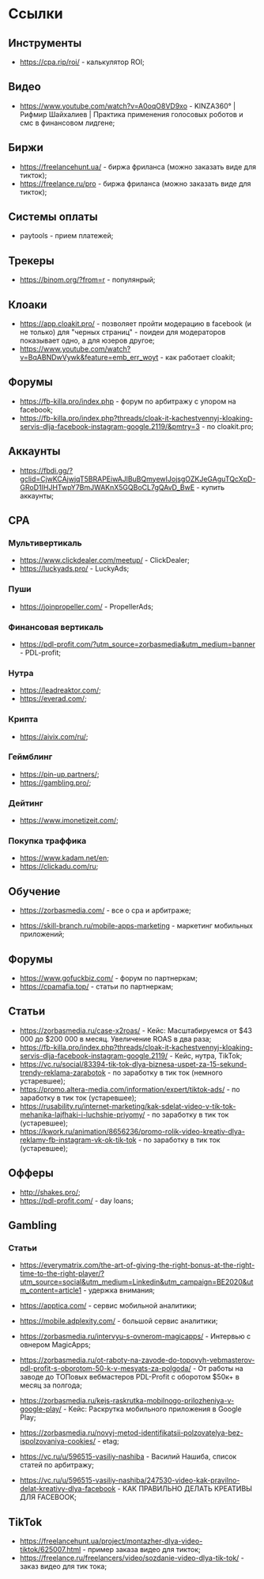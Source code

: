 # Ссылки

## Инструменты

- https://cpa.rip/roi/ - калькулятор ROI;

## Видео

- https://www.youtube.com/watch?v=A0oqO8VD9xo - KINZA360° | Рифмир Шайхалиев | Практика применения голосовых роботов и смс в финансовом лидгене;

## Биржи

- https://freelancehunt.ua/ - биржа фриланса (можно заказать виде для тикток);
- https://freelance.ru/pro - биржа фриланса (можно заказать виде для тикток);

## Системы оплаты

- paytools - прием платежей;

## Трекеры

- https://binom.org/?from=r - популянрый;

## Клоаки

- https://app.cloakit.pro/ - позволяет пройти модерацию в facebook (и не только) для "черных страниц" - поидеи для модераторов показывает одно, а для юзеров другое;
- https://www.youtube.com/watch?v=BqABNDwVywk&feature=emb_err_woyt - как работает cloakit;

## Форумы

- https://fb-killa.pro/index.php - форум по арбитражу с упором на facebook;
- https://fb-killa.pro/index.php?threads/cloak-it-kachestvennyj-kloaking-servis-dlja-facebook-instagram-google.2119/&pmtry=3 - по cloakit.pro;

## Аккаунты

- https://fbdi.gg/?gclid=CjwKCAjwjqT5BRAPEiwAJlBuBQmyewIJojsgOZKJeGAguTQcXpD-GRoD1IHJHTwpY7BmJWAKnX5GQBoCL7gQAvD_BwE - купить аккаунты;

## CPA

### Мультивертикаль

- https://www.clickdealer.com/meetup/ - СlickDealer;
- https://luckyads.pro/ - LuckyAds;

### Пуши

- https://joinpropeller.com/ - PropellerAds;

### Финансовая вертикаль

- https://pdl-profit.com/?utm_source=zorbasmedia&utm_medium=banner - PDL-profit;

### Нутра

- https://leadreaktor.com/;
- https://everad.com/;

### Крипта

- https://aivix.com/ru/;

### Геймблинг

- https://pin-up.partners/;
- https://gambling.pro/;

### Дейтинг

- https://www.imonetizeit.com/;

### Покупка траффика

- https://www.kadam.net/en;
- https://clickadu.com/ru;

## Обучение

- https://zorbasmedia.com/ - все о cpa и арбитраже;

- https://skill-branch.ru/mobile-apps-marketing - маркетинг мобильных приложений;

## Форумы

- https://www.gofuckbiz.com/ - форум по партнеркам;
- https://cpamafia.top/ - статьи по партнеркам;

## Статьи

- https://zorbasmedia.ru/case-x2roas/ - Кейс: Масштабируемся от $43 000 до $200 000 в месяц. Увеличение ROAS в два раза;
- https://fb-killa.pro/index.php?threads/cloak-it-kachestvennyj-kloaking-servis-dlja-facebook-instagram-google.2119/ - Кейс, нутра, TikTok;
- https://vc.ru/social/83394-tik-tok-dlya-biznesa-uspet-za-15-sekund-trendy-reklama-zarabotok - по заработку в тик ток (немного устаревшее);
- https://promo.altera-media.com/information/expert/tiktok-ads/ - по заработку в тик ток (устаревшее);
- https://rusability.ru/internet-marketing/kak-sdelat-video-v-tik-tok-mehanika-lajfhaki-i-luchshie-priyomy/ - по заработку в тик ток (устаревшее);
- https://kwork.ru/animation/8656236/promo-rolik-video-kreativ-dlya-reklamy-fb-instagram-vk-ok-tik-tok - по заработку в тик ток (устаревшее);

## Офферы

- http://shakes.pro/;
- https://pdl-profit.com/ - day loans;

## Gambling

### Статьи

- https://everymatrix.com/the-art-of-giving-the-right-bonus-at-the-right-time-to-the-right-player/?utm_source=social&utm_medium=Linkedin&utm_campaign=BE2020&utm_content=article1 - удержка внимания;
- https://apptica.com/ - сервис мобильной аналитики;
- https://mobile.adplexity.com/ - большой сервис аналитики;
- https://zorbasmedia.ru/intervyu-s-ovnerom-magicapps/ - Интервью с овнером MagicApps;
- https://zorbasmedia.ru/ot-raboty-na-zavode-do-topovyh-vebmasterov-pdl-profit-s-oborotom-50-k-v-mesyats-za-polgoda/ - От работы на заводе до ТОПовых вебмастеров PDL-Profit с оборотом $50к+ в месяц за полгода;
- https://zorbasmedia.ru/kejs-raskrutka-mobilnogo-prilozheniya-v-google-play/ - Кейс: Раскрутка мобильного приложения в Google Play;
- https://zorbasmedia.ru/novyj-metod-identifikatsii-polzovatelya-bez-ispolzovaniya-cookies/ - etag;

- https://vc.ru/u/596515-vasiliy-nashiba - Василий Нашиба, список статей по арбитражу;
- https://vc.ru/u/596515-vasiliy-nashiba/247530-video-kak-pravilno-delat-kreativy-dlya-facebook - КАК ПРАВИЛЬНО ДЕЛАТЬ КРЕАТИВЫ ДЛЯ FACEBOOK;

## TikTok

- https://freelancehunt.ua/project/montazher-dlya-video-tiktok/625007.html - пример заказа видео для тикток;
- https://freelance.ru/freelancers/video/sozdanie-video-dlya-tik-tok/ - заказ видео для тик тока;
